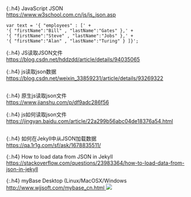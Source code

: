 ```tip
```

{:.h4}
JavaScript JSON
<br>[
https://www.w3school.com.cn/js/js_json.asp
](
https://www.w3school.com.cn/js/js_json.asp
)
```tip
var text = '{ "employees" : [' +
'{ "firstName":"Bill" , "lastName":"Gates" },' +
'{ "firstName":"Steve" , "lastName":"Jobs" },' +
'{ "firstName":"Alan" , "lastName":"Turing" } ]}';
```

{:.h4}
JS读取JSON文件
<br>[
https://blog.csdn.net/hddzdd/article/details/94035065
](
https://blog.csdn.net/hddzdd/article/details/94035065
)

{:.h4}
js读取json数据
<br>[
https://blog.csdn.net/weixin_33859231/article/details/93269322
](
https://blog.csdn.net/weixin_33859231/article/details/93269322
)

```note
```

{:.h4}
原生js读取json文件
<br>[
https://www.jianshu.com/p/df9adc286f56
](
https://www.jianshu.com/p/df9adc286f56
)

{:.h4}
js如何读取json文件
<br>[
https://jingyan.baidu.com/article/22a299b56abc04de18376a54.html
](
https://jingyan.baidu.com/article/22a299b56abc04de18376a54.html
)

```tip
```

{:.h4}
如何在Jekyll中从JSON加载数据
<br>[
https://qa.1r1g.com/sf/ask/1678835511/
](
https://qa.1r1g.com/sf/ask/1678835511/
)

{:.h4}
How to load data from JSON in Jekyll
<br>[
https://stackoverflow.com/questions/23983364/how-to-load-data-from-json-in-jekyll
](
https://stackoverflow.com/questions/23983364/how-to-load-data-from-json-in-jekyll
)

{:.h4}
myBase Desktop (Linux/MacOSX/Windows
<br>[
http://www.wjjsoft.com/mybase_cn.html
](
http://www.wjjsoft.com/mybase_cn.html
)
![](http://www.wjjsoft.com/images/nyf7_win_0.png)
